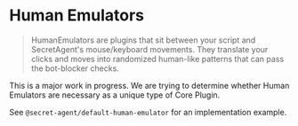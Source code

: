 # Human Emulators

> HumanEmulators are plugins that sit between your script and SecretAgent's mouse/keyboard movements. They translate your clicks and moves into randomized human-like patterns that can pass the bot-blocker checks.

This is a major work in progress. We are trying to determine whether Human Emulators are necessary as a unique type of Core Plugin.

See `@secret-agent/default-human-emulator` for an implementation example. 
